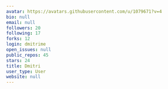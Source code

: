 ```yaml
---
avatar: https://avatars.githubusercontent.com/u/1079671?v=4
bio: null
email: null
followers: 20
following: 17
forks: 12
login: dmitrime
open_issues: null
public_repos: 45
stars: 24
title: Dmitri
user_type: User
website: null
---
```

